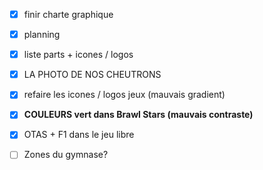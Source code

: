 - [x] finir charte graphique
- [x] planning
- [x] liste parts + icones / logos
- [x] LA PHOTO DE NOS CHEUTRONS
- [x] refaire les icones / logos jeux (mauvais gradient)
- [x] **COULEURS vert dans Brawl Stars (mauvais contraste)**
- [x] OTAS + F1 dans le jeu libre

- [ ] Zones du gymnase?
